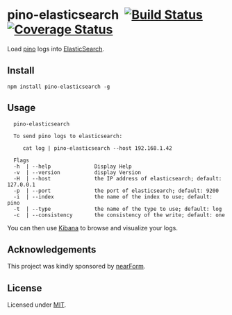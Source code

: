 # pino-elasticsearch&nbsp;&nbsp;[![Build Status](https://travis-ci.org/mcollina/pino-elasticsearch.svg)](https://travis-ci.org/mcollina/pino-elasticsearch)&nbsp;[![Coverage Status](https://coveralls.io/repos/github/mcollina/pino-elasticsearch/badge.svg?branch=master)](https://coveralls.io/github/mcollina/pino-elasticsearch?branch=master)

Load [pino](https://github.com/mcollina/pino) logs into
[ElasticSearch](https://www.elastic.co/products/elasticsearc://www.elastic.co/products/elasticsearch).

## Install

```
npm install pino-elasticsearch -g
```

## Usage

```
  pino-elasticsearch

  To send pino logs to elasticsearch:

     cat log | pino-elasticsearch --host 192.168.1.42

  Flags
  -h  | --help              Display Help
  -v  | --version           display Version
  -H  | --host              the IP address of elasticsearch; default: 127.0.0.1
  -p  | --port              the port of elasticsearch; default: 9200
  -i  | --index             the name of the index to use; default: pino
  -t  | --type              the name of the type to use; default: log
  -c  | --consistency       the consistency of the write; default: one
```

You can then use [Kibana](https://www.elastic.co/products/kibana) to
browse and visualize your logs.

## Acknowledgements

This project was kindly sponsored by [nearForm](http://nearform.com).

## License

Licensed under [MIT](./LICENSE).
